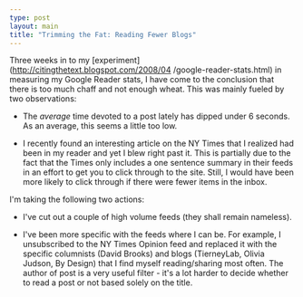 ```yaml
---
type: post
layout: main
title: "Trimming the Fat: Reading Fewer Blogs"
---
```

  
  
Three weeks in to my [experiment](http://citingthetext.blogspot.com/2008/04
/google-reader-stats.html) in measuring my Google Reader stats, I have come to
the conclusion that there is too much chaff and not enough wheat. This was
mainly fueled by two observations:

  
- The *average* time devoted to a post lately has dipped under 6 seconds. As an average, this seems a little too low.  
  
- I recently found an interesting article on the NY Times that I realized had been in my reader and yet I blew right past it. This is partially due to the fact that the Times only includes a one sentence summary in their feeds in an effort to get you to click through to the site. Still, I would have been more likely to click through if there were fewer items in the inbox.  
  
I'm taking the following two actions:

  
- I've cut out a couple of high volume feeds (they shall remain nameless).  
  
- I've been more specific with the feeds where I can be. For example, I unsubscribed to the NY Times Opinion feed and replaced it with the specific columnists (David Brooks) and blogs (TierneyLab, Olivia Judson, By Design) that I find myself reading/sharing most often. The author of post is a very useful filter - it's a lot harder to decide whether to read a post or not based solely on the title.

